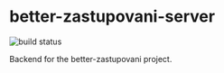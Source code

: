 # better-zastupovani-server
![build status](https://travis-ci.org/JouzaLoL/better-zastupovani-server.svg)

Backend for the better-zastupovani project.
